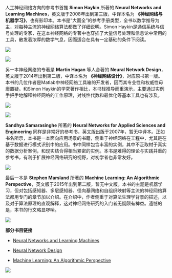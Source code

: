 人工神经网络方向的参考书首推 **Simon Haykin** 所著的 **Neural Networks and Learning Machines**，英文版于2008年出到第三版，中译本名为 **《神经网络与机器学习》**，也有影印本。本书是“大而全”的参考手册类型，全书以数学推导为主，对每种主流的神经网络算法都做了详细说明。Simon Haykin是通信系统与信号处理的专家，在这本神经网络的专著中也穿插了大量信号处理和信息论中常用的工具，散发着浓厚的数学气息，因而适合在具有一定基础的条件下阅读。

![](https://static001.geekbang.org/resource/image/8e/8a/8e0cf48760b8944395babcd09cdc4c8a.jpg?wh=210*280)

![](https://static001.geekbang.org/resource/image/46/15/46b787c830381c687d1f2a45149a5615.jpg?wh=210*280)

另一本神经网络的专著是 **Martin Hagan** 等人合著的 **Neural Network Design**，英文版于2014年出到第二版，中译本名为 **《神经网络设计》**，对应原书第一版。本书的几位作者是Matlab中神经网络工具箱的开发者，因而其专业性和权威性毋庸置疑。和Simon Haykin的学究著作相比，本书轻推导而重演示，主要通过实例手把手地解释神经网络的工作原理，对线性代数和最优化等基本工具也有涉及。

![](https://static001.geekbang.org/resource/image/6f/f6/6f17d24d62dcb25f0f95df10f3166bf6.jpg?wh=210*280)

![](https://static001.geekbang.org/resource/image/3f/28/3f5680bdfe7050e45ac28c645a6c2b28.jpg?wh=210*280)

**Sandhya Samarasinghe** 所著的 **Neural Networks for Applied Sciences and Engineering** 同样是非常好的参考书，英文版出版于2007年，暂无中译本。正如书名所示，本书是一本面向应用场景的书籍，侧重于神经网络在工程中，尤其是在基于数据进行模式识别中的应用。书中同样包含丰富的实例，其中不乏取材于真实的数据分析案例，和现实结合得相当紧密的实例。本书是难得的理论与实践并重的参考书，有利于扩展神经网络研究的视野，对初学者也非常友好。

![](https://static001.geekbang.org/resource/image/23/80/2350dda254d12072413381b7173f5580.jpg?wh=210*280)

最后一本是 **Stephen Marsland** 所著的 **Machine Learning: An Algorithmic Perspective**，英文版于2015年出到第二版，暂无中文版。本书的主题是机器学习，但对包括感知器、多层感知器、径向基网络和自组织映射等主流的神经网络算法都用专门的章节加以介绍。在介绍中，作者侧重于对算法生理学背景的描述，以及对于算法原理的直观解释，这对神经网络研究的入门者无疑颇有裨益。遗憾的是，本书的行文略显啰嗦。

![](https://static001.geekbang.org/resource/image/80/15/8054e4a9b17436f796e68f06c66e6715.jpg?wh=210*280)

**部分书目链接**

- [Neural Networks and Learning Machines](https://cours.etsmtl.ca/sys843/REFS/Books/ebook_Haykin09.pdf)

- [Neural Network Design](http://hagan.okstate.edu/NNDesign.pdf)

- [Machine Learning: An Algorithmic Perspective](https://doc.lagout.org/science/Artificial%20Intelligence/Machine%20learning/Machine%20Learning_%20An%20Algorithmic%20Perspective%20%282nd%20ed.%29%20%5BMarsland%202014-10-08%5D.pdf)


![](https://static001.geekbang.org/resource/image/ac/1a/ac486b5ea731cdb8be87823e15c5931a.jpg?wh=1142*1603)